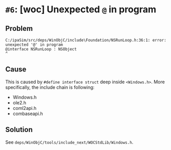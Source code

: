# `#6`: [woc] Unexpected `@` in program

## Problem

```
C:/ipaSim/src/deps/WinObjC/include\Foundation/NSRunLoop.h:36:1: error: unexpected '@' in program
@interface NSRunLoop : NSObject
^
```

## Cause

This is caused by `#define interface struct` deep inside `<Windows.h>`. More
specifically, the include chain is following:

- Windows.h
- ole2.h
- coml2api.h
- combaseapi.h

## Solution

See `deps/WinObjC/tools/include_next/WOCStdLib/Windows.h`.
